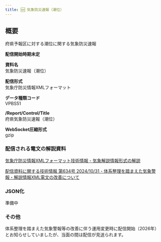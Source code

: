 ```yaml
---
title: 🆕 気象防災速報（潮位）
---
```


## 概要

府県予報区に対する潮位に関する気象防災速報

**配信開始時期未定**

**資料名** <br/>
気象防災速報（潮位）

**配信形式** <br/>
気象庁防災情報XMLフォーマット

**データ種類コード** <br/>
VPBS51

**/Report/Control/Title** <br/>
府県気象防災速報（潮位）

**WebSocket圧縮形式** <br/>
gzip

### 配信される電文の解説資料

[気象庁防災情報XMLフォーマット技術情報 - 気象解説情報形式の解説](https://dmdata.jp/docs/jma/manual/0233-0234.pdf)

[配信資料に関する技術情報 第634号 2024/10/31 - 体系整理を踏まえた気象警報・解説情報XML電文の改善について](https://dmdata.jp/docs/jma/technical/634.pdf)

### JSON化

準備中

### その他

体系整理を踏まえた気象警報等の改善に伴う運用変更時に配信開始（2026年）とお知らせしていましたが、当面の間は配信が見送られます。
